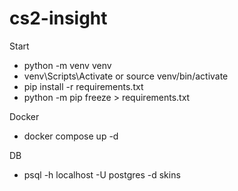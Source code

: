 # cs2-insight
Start
- python -m venv venv
- venv\Scripts\Activate or source venv/bin/activate
- pip install -r requirements.txt
- python -m pip freeze > requirements.txt

Docker
- docker compose up -d

DB
- psql -h localhost -U postgres -d skins

